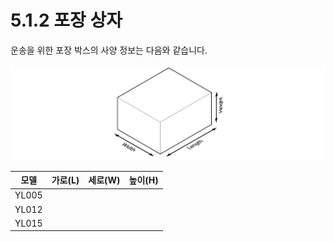 ﻿# 5.1.2 포장 상자

운송을 위한 포장 박스의 사양 정보는 다음와 같습니다.

![그림 54 제품 운송용 포장 상자](../../_assets/image134.png)

| **모델** | **가로(L)** | **세로(W)** | **높이(H)** |
| :----: | :-------: | :-------: | :-------: |
|  YL005 |           |           |           |
|  YL012 |           |           |           |
|  YL015 |           |           |           |
